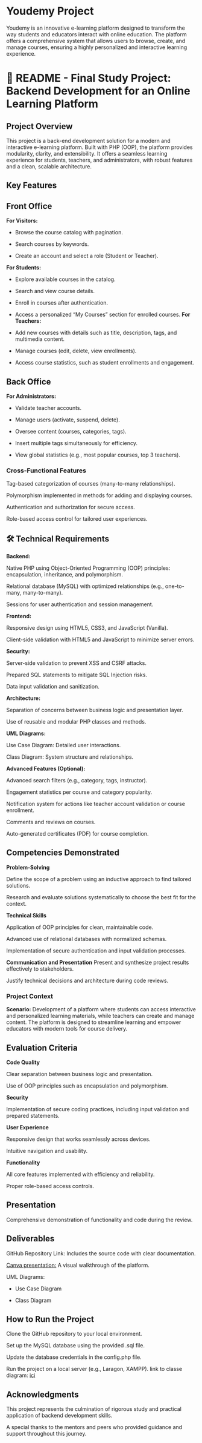 
# Youdemy Project 

Youdemy is an innovative e-learning platform designed to transform the way students and educators interact with online education. The platform offers a comprehensive system that allows users to browse, create, and manage courses, ensuring a highly personalized and interactive learning experience.


# 🚀 README - Final Study Project: Backend Development for an Online Learning Platform
## Project Overview

This project is a back-end development solution for a modern and interactive e-learning platform. Built with PHP (OOP), the platform provides modularity, clarity, and extensibility. It offers a seamless learning experience for students, teachers, and administrators, with robust features and a clean, scalable architecture.

## Key Features
## Front Office
**For Visitors:**

- Browse the course catalog with pagination.

- Search courses by keywords.

- Create an account and select a role (Student or Teacher).

**For Students:**

- Explore available courses in the catalog.

- Search and view course details.

- Enroll in courses after authentication.

- Access a personalized “My Courses” section for enrolled courses.
**For Teachers:**

- Add new courses with details such as title, description, tags, and multimedia content.

- Manage courses (edit, delete, view enrollments).

- Access course statistics, such as student enrollments and engagement.

## Back Office
**For Administrators:**

- Validate teacher accounts.

- Manage users (activate, suspend, delete).

- Oversee content (courses, categories, tags).

- Insert multiple tags simultaneously for efficiency.

- View global statistics (e.g., most popular courses, top 3 teachers).

### Cross-Functional Features

Tag-based categorization of courses (many-to-many relationships).

Polymorphism implemented in methods for adding and displaying courses.

Authentication and authorization for secure access.

Role-based access control for tailored user experiences.

## 🛠 Technical Requirements

**Backend:**

Native PHP using Object-Oriented Programming (OOP) principles: encapsulation, inheritance, and polymorphism.

Relational database (MySQL) with optimized relationships (e.g., one-to-many, many-to-many).

Sessions for user authentication and session management.

**Frontend:**

Responsive design using HTML5, CSS3, and JavaScript (Vanilla).

Client-side validation with HTML5 and JavaScript to minimize server errors.

**Security:**

Server-side validation to prevent XSS and CSRF attacks.

Prepared SQL statements to mitigate SQL Injection risks.

Data input validation and sanitization.

**Architecture:**

Separation of concerns between business logic and presentation layer.

Use of reusable and modular PHP classes and methods.

**UML Diagrams:**

Use Case Diagram: Detailed user interactions.

Class Diagram: System structure and relationships.

**Advanced Features (Optional):**

Advanced search filters (e.g., category, tags, instructor).

Engagement statistics per course and category popularity.

Notification system for actions like teacher account validation or course enrollment.

Comments and reviews on courses.

Auto-generated certificates (PDF) for course completion.

## Competencies Demonstrated
**Problem-Solving**

Define the scope of a problem using an inductive approach to find tailored solutions.

Research and evaluate solutions systematically to choose the best fit for the context.

**Technical Skills**

Application of OOP principles for clean, maintainable code.

Advanced use of relational databases with normalized schemas.

Implementation of secure authentication and input validation processes.

**Communication and Presentation**
Present and synthesize project results effectively to stakeholders.

Justify technical decisions and architecture during code reviews.

### Project Context
**Scenario:** Development of a platform where students can access interactive and personalized learning materials, while teachers can create and manage content. The platform is designed to streamline learning and empower educators with modern tools for course delivery.

## Evaluation Criteria
**Code Quality**

Clear separation between business logic and presentation.

Use of OOP principles such as encapsulation and polymorphism.

**Security**

Implementation of secure coding practices, including input validation and prepared statements.

**User Experience**

Responsive design that works seamlessly across devices.

Intuitive navigation and usability.

**Functionality**

All core features implemented with efficiency and reliability.

Proper role-based access controls.

## Presentation

Comprehensive demonstration of functionality and code during the review.
## Deliverables
GitHub Repository Link: Includes the source code with clear documentation.

[Canva presentation:](https://www.canva.com/design/DAGcwIxXE2w/prG_aWwl8lFttBIBFmOUoQ/edit?utm_content=DAGcwIxXE2w&utm_campaign=designshare&utm_medium=link2&utm_source=sharebutton)  A visual walkthrough of the platform.

UML Diagrams:

- Use Case Diagram

- Class Diagram
## How to Run the Project
Clone the GitHub repository to your local environment.

Set up the MySQL database using the provided .sql file.

Update the database credentials in the config.php file.

Run the project on a local server (e.g., Laragon, XAMPP).
link to classe diagram: [ici](https://lucid.app/lucidchart/80098070-b413-4314-b860-9b95a48c3a4e/edit?viewport_loc=-1676%2C-1262%2C5120%2C2368%2C0_0&invitationId=inv_b19a4ec5-91af-450b-b898-6fc840a8c385)




## Acknowledgments
This project represents the culmination of rigorous study and practical application of backend development skills. 

A special thanks to the mentors and peers who provided guidance and support throughout this journey.
